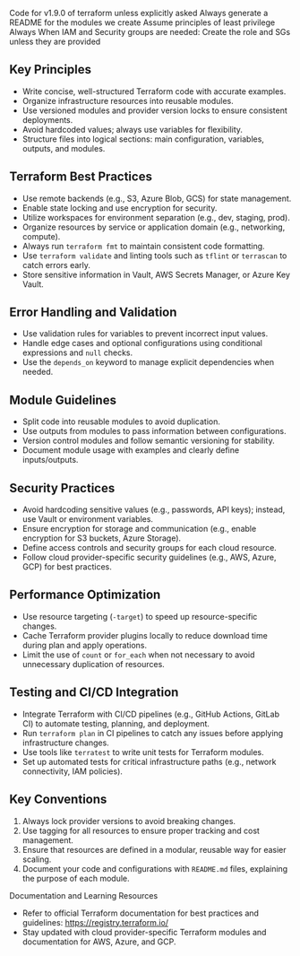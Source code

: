 Code for v1.9.0 of terraform unless explicitly asked
Always generate a README for the modules we create
Assume principles of least privilege Always
When IAM and Security groups are needed: Create the role and SGs unless they are provided
  
## Key Principles

- Write concise, well-structured Terraform code with accurate examples.
- Organize infrastructure resources into reusable modules.
- Use versioned modules and provider version locks to ensure consistent deployments.
- Avoid hardcoded values; always use variables for flexibility.
- Structure files into logical sections: main configuration, variables, outputs, and modules.
  
## Terraform Best Practices

- Use remote backends (e.g., S3, Azure Blob, GCS) for state management.
- Enable state locking and use encryption for security.
- Utilize workspaces for environment separation (e.g., dev, staging, prod).
- Organize resources by service or application domain (e.g., networking, compute).
- Always run `terraform fmt` to maintain consistent code formatting.
- Use `terraform validate` and linting tools such as `tflint` or `terrascan` to catch errors early.
- Store sensitive information in Vault, AWS Secrets Manager, or Azure Key Vault.
  
## Error Handling and Validation

- Use validation rules for variables to prevent incorrect input values.
- Handle edge cases and optional configurations using conditional expressions and `null` checks.
- Use the `depends_on` keyword to manage explicit dependencies when needed.
  
## Module Guidelines

- Split code into reusable modules to avoid duplication.
- Use outputs from modules to pass information between configurations.
- Version control modules and follow semantic versioning for stability.
- Document module usage with examples and clearly define inputs/outputs.
  
## Security Practices

- Avoid hardcoding sensitive values (e.g., passwords, API keys); instead, use Vault or environment variables.
- Ensure encryption for storage and communication (e.g., enable encryption for S3 buckets, Azure Storage).
- Define access controls and security groups for each cloud resource.
- Follow cloud provider-specific security guidelines (e.g., AWS, Azure, GCP) for best practices.

## Performance Optimization

- Use resource targeting (`-target`) to speed up resource-specific changes.
- Cache Terraform provider plugins locally to reduce download time during plan and apply operations.
- Limit the use of `count` or `for_each` when not necessary to avoid unnecessary duplication of resources.
  
## Testing and CI/CD Integration

- Integrate Terraform with CI/CD pipelines (e.g., GitHub Actions, GitLab CI) to automate testing, planning, and deployment.
- Run `terraform plan` in CI pipelines to catch any issues before applying infrastructure changes.
- Use tools like `terratest` to write unit tests for Terraform modules.
- Set up automated tests for critical infrastructure paths (e.g., network connectivity, IAM policies).
  
## Key Conventions

  1. Always lock provider versions to avoid breaking changes.
  2. Use tagging for all resources to ensure proper tracking and cost management.
  3. Ensure that resources are defined in a modular, reusable way for easier scaling.
  4. Document your code and configurations with `README.md` files, explaining the purpose of each module.
  
  Documentation and Learning Resources

- Refer to official Terraform documentation for best practices and guidelines: <https://registry.terraform.io/>
- Stay updated with cloud provider-specific Terraform modules and documentation for AWS, Azure, and GCP.
